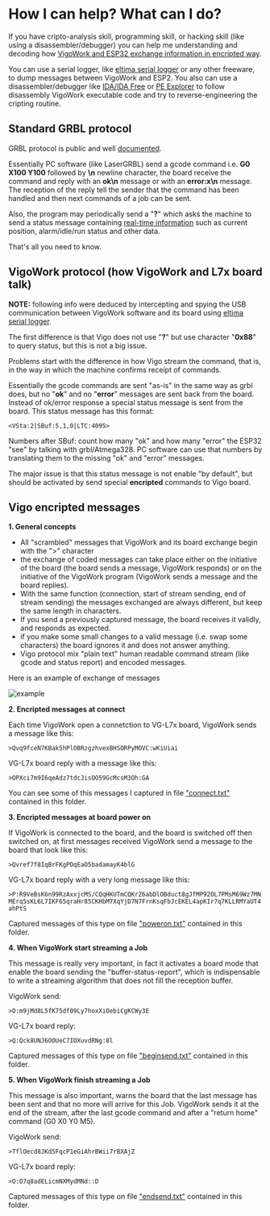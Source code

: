# How I can help? What can I do?

If you have cripto-analysis skill, programming skill, or hacking skill (like using a disassembler/debugger) you can help me understanding and decoding how [VigoWork and ESP32 exchange information in encripted way](https://github.com/arkypita/Vigotech-VG-L7X/tree/main/Protocol#vigo-encripted-messages).

You can use a serial logger, like [eltima serial logger](www.eltima.com/products/rs232-data-logger) or any other freeware, to dump messages between VigoWork and ESP2.
You also can use a disassembler/debugger like [IDA/IDA Free](https://www.hex-rays.com/products/ida/) or [PE Explorer](http://www.heaventools.com/PE_Explorer_disassembler.htm)
to follow disassembly VigoWork executable code and try to reverse-engineering the cripting routine.


## Standard GRBL protocol

GRBL protocol is public and well [documented](https://github.com/gnea/grbl/wiki/Grbl-v1.1-Interface).

Essentially PC software (like LaserGRBL) send a gcode command i.e. **G0 X100 Y100** followed by **\n** newline character, the board receive the command and reply with an **ok\n** message or with an **error:x\n** message. The reception of the reply tell the sender that the command has been handled and then next commands of a job can be sent.

Also, the program may periodically send a "**?**" which asks the machine to send a status message containing [real-time information](https://github.com/gnea/grbl/wiki/Grbl-v1.1-Interface#real-time-status-reports) such as current position, alarm/idle/run status and other data.

That's all you need to know.



## VigoWork protocol (how VigoWork and L7x board talk)

**NOTE:** following info were deduced by intercepting and spying the USB communication between VigoWork software and its board using [eltima serial logger](www.eltima.com/products/rs232-data-logger).

The first difference is that Vigo does not use "**?**" but use character "**0x88**" to query status, but this is not a big issue.

Problems start with the difference in how Vigo stream the command, that is, in the way in which the machine confirms receipt of commands.

Essentially the gcode commands are sent "as-is" in the same way as grbl does, but no "**ok**" and no "**error**" messages are sent back from the board. Instead of ok/error response a special status message is sent from the board. This status message has this format:

`<VSta:2|SBuf:5,1,0|LTC:4095>`

Numbers after SBuf: count how many "ok" and how many "error" the ESP32 "see" by talking with grbl/Atmega328.
PC software can use that numbers by translating them to the missing "ok" and "error" messages.

The major issue is that this status message is not enable "by default", but should be activated by send special **encripted** commands to Vigo board.

## Vigo encripted messages

**1. General concepts**
- All "scrambled" messages that VigoWork and its board exchange begin with the ">" character
- the exchange of coded messages can take place either on the initiative of the board (the board sends a message, VigoWork responds) or on the initiative of the VigoWork program (VigoWork sends a message and the board replies).
- With the same function (connection, start of stream sending, end of stream sending) the messages exchanged are always different, but keep the same length in characters.
- If you send a previously captured message, the board receives it validly, and responds as expected.
- if you make some small changes to a valid message (i.e. swap some characters) the board ignores it and does not answer anything.
- Vigo protocol mix "plain text" human readable command stream (like gcode and status report) and encoded messages.

Here is an example of exchange of messages

![example](https://user-images.githubusercontent.com/8782035/95726102-ca9fa100-0c78-11eb-9425-2039875e311c.png)

**2. Encripted messages at connect**

Each time VigoWork open a connetction to VG-L7x board, VigoWork sends a message like this:

`>Qvq9fceN7KBak5hPlOBRzgzhvexBHSORPyMOVC:wKiUiai`

VG-L7x board reply with a message like this:

`>OPXci7m9I6qeAdz7tdcJisOO59GcMcsM3Oh:GA`

You can see some of this messages I captured in file ["connect.txt"](https://github.com/arkypita/Vigotech-VG-L7X/blob/main/Protocol/connect.txt) contained in this folder.


**3. Encripted messages at board power on**

If VigoWork is connected to the board, and the board is switched off then switched on, at first messages received VigoWork send a message to the board that look like this:

`>Qvref7f8IqBrFKgPDqEaO5badamayK4blG`

VG-L7x board reply with a very long message like this:

`>P:R9VeBsK6n99RzAxxjcMS/CQqHKUTmCQKrZ6abDlOBduct8gJfMP92OL7PMsM69Wz7MNMErq5sKL6L7IKF65qraHr85CKHbM7XqYjD7N7FrnKsqFbJcEKEL4apKIr7q7KLLRMYaUT4ahPtS`

Captured messages of this type on file ["poweron.txt"](https://github.com/arkypita/Vigotech-VG-L7X/blob/main/Protocol/poweron.txt) contained in this folder.

**4. When VigoWork start streaming a Job**

This message is really very important, in fact it activates a board mode that enable the board sending the "buffer-status-report", which is indispensable to write a streaming algorithm that does not fill the reception buffer.

VigoWork send: 

`>O:m9jMd8L5fK75df09Ly7hoxXiOebiCgKCWy3E`

VG-L7x board reply:

`>Q:Qck8UNJ6OOUeC7IOXuvdRNg:8l`

Captured messages of this type on file ["beginsend.txt"](https://github.com/arkypita/Vigotech-VG-L7X/blob/main/Protocol/beginsend.txt) contained in this folder.

**5. When VigoWork finish streaming a Job**

This message is also important, warns the board that the last message has been sent and that no more will arrive for this Job.
VigoWork sends it at the end of the stream, after the last gcode command and after a "return home" command (G0 X0 Y0 M5).

VigoWork send: 

`>TflOecd8JKd5FqcP1eGiAhrBWii7rBXAjZ`

VG-L7x board reply:

`>O:O7q8adELicmNXMydMNd::D`

Captured messages of this type on file ["endsend.txt"](https://github.com/arkypita/Vigotech-VG-L7X/blob/main/Protocol/endsend.txt) contained in this folder.
